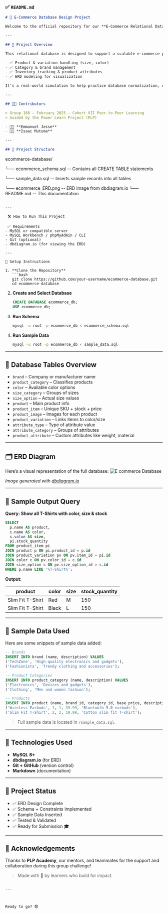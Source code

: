 

### ✅ `README.md`

```markdown
# 🛒 E-Commerce Database Design Project

Welcome to the official repository for our **E-Commerce Relational Database Project**, created as part of the **Power Learn Project (PLP)**.

---

## 📘 Project Overview

This relational database is designed to support a scalable e-commerce platform. It covers:

- ✅ Product & variation handling (size, color)
- ✅ Category & brand management
- ✅ Inventory tracking & product attributes
- ✅ ERD modeling for visualization

It’s a real-world simulation to help practice database normalization, design, and data manipulation using MySQL.

---

## 👨‍💻 Contributors

> Group 168 – February 2025 – Cohort VII Peer-to-Peer Learning  
> Guided by the Power Learn Project (PLP)

- 👨‍🔬 **Emmanuel Jesse**
- 👨‍🔬 **Isaac Mutuma**

---

## 📁 Project Structure

```
ecommerce-database/

   └── ecommerce_schema.sql        -- Contains all CREATE TABLE statements

   └── sample_data.sql             -- Inserts sample records into all tables

   └── ecommerce_ERD.png           -- ERD image from dbdiagram.io
└── README.md                       -- This documentation
```

---

 🛠️ How to Run This Project

 ✅ Requirements
- MySQL or compatible server
- MySQL Workbench / phpMyAdmin / CLI
- Git (optional)
- dbdiagram.io (for viewing the ERD)

---

🚀 Setup Instructions

1. **Clone the Repository**
   ```bash
   git clone https://github.com/your-username/ecommerce-database.git
   cd ecommerce-database
   ```

2. **Create and Select Database**
   ```sql
   CREATE DATABASE ecommerce_db;
   USE ecommerce_db;
   ```

3. **Run Schema**
   ```bash
   mysql -u root -p ecommerce_db < ecommerce_schema.sql
   ```

4. **Run Sample Data**
   ```bash
   mysql -u root -p ecommerce_db < sample_data.sql
   ```

---

## 🧱 Database Tables Overview

- `brand` – Company or manufacturer name
- `product_category` – Classifies products
- `color` – Available color options
- `size_category` – Groups of sizes
- `size_option` – Actual size values
- `product` – Main product info
- `product_item` – Unique SKU + stock + price
- `product_image` – Images for each product
- `product_variation` – Links items to color/size
- `attribute_type` – Type of attribute value
- `attribute_category` – Groups of attributes
- `product_attribute` – Custom attributes like weight, material

---

## 🗂️ ERD Diagram

Here’s a visual representation of the full database:
![E commerce Database ](https://github.com/user-attachments/assets/0bb162fd-6524-460c-81a4-11c903f04ebf)


*Image generated with [dbdiagram.io](https://dbdiagram.io)*

---

## 🧪 Sample Output Query

**Query: Show all T-Shirts with color, size & stock**

```sql
SELECT
  p.name AS product,
  c.name AS color,
  s.value AS size,
  pi.stock_quantity
FROM product_item pi
JOIN product p ON pi.product_id = p.id
JOIN product_variation pv ON pv.item_id = pi.id
JOIN color c ON pv.color_id = c.id
JOIN size_option s ON pv.size_option_id = s.id
WHERE p.name LIKE '%T-Shirt%';
```

**Output:**

| product          | color | size | stock_quantity |
|------------------|-------|------|----------------|
| Slim Fit T-Shirt | Red   | M    | 150            |
| Slim Fit T-Shirt | Black | L    | 150            |

---

## 💾 Sample Data Used

Here are some snippets of sample data added:

```sql
-- Brands
INSERT INTO brand (name, description) VALUES
('TechZone', 'High-quality electronics and gadgets'),
('Fashionista', 'Trendy clothing and accessories');

-- Product Categories
INSERT INTO product_category (name, description) VALUES
('Electronics', 'Devices and gadgets'),
('Clothing', 'Men and women fashion');

-- Products
INSERT INTO product (name, brand_id, category_id, base_price, description) VALUES
('Wireless Earbuds', 1, 1, 39.99, 'Bluetooth 5.0 earbuds'),
('Slim Fit T-Shirt', 2, 2, 19.99, 'Cotton slim fit T-shirt');
```

> Full sample data is located in `/sample_data.sql`.

---

## 🔧 Technologies Used

- **MySQL 8+**
- **dbdiagram.io** (for ERD)
- **Git + GitHub** (version control)
- **Markdown** (documentation)

---

## 📌 Project Status

- ✅ ERD Design Complete  
- ✅ Schema + Constraints Implemented  
- ✅ Sample Data Inserted  
- ✅ Tested & Validated  
- ✅ Ready for Submission 🎓

---

## 🙌 Acknowledgements

Thanks to **PLP Academy**, our mentors, and teammates for the support and collaboration during this group challenge!

> Made with 💙 by learners who build for impact.

```

---



Ready to go? 😎

